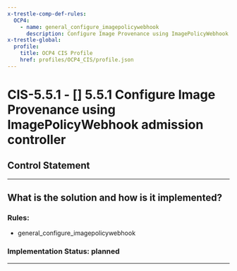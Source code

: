 ```yaml
---
x-trestle-comp-def-rules:
  OCP4:
    - name: general_configure_imagepolicywebhook
      description: Configure Image Provenance using ImagePolicyWebhook admission controller
x-trestle-global:
  profile:
    title: OCP4 CIS Profile
    href: profiles/OCP4_CIS/profile.json
---
```


# CIS-5.5.1 - \[\] 5.5.1 Configure Image Provenance using ImagePolicyWebhook admission controller

## Control Statement

______________________________________________________________________

## What is the solution and how is it implemented?

<!-- For implementation status enter one of: implemented, partial, planned, alternative, not-applicable -->

<!-- Note that the list of rules under ### Rules: is read-only and changes will not be captured after assembly to JSON -->

<!-- Add control implementation description here for control: CIS-5.5.1 -->

### Rules:

  - general_configure_imagepolicywebhook

### Implementation Status: planned

______________________________________________________________________
